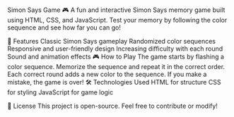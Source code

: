 Simon Says Game 🎮
A fun and interactive Simon Says memory game built using HTML, CSS, and JavaScript. Test your memory by following the color sequence and see how far you can go!

🚀 Features
Classic Simon Says gameplay
Randomized color sequences
Responsive and user-friendly design
Increasing difficulty with each round
Sound and animation effects
🎮 How to Play
The game starts by flashing a color sequence.
Memorize the sequence and repeat it in the correct order.
Each correct round adds a new color to the sequence.
If you make a mistake, the game is over!
🛠️ Technologies Used
HTML for structure
CSS for styling
JavaScript for game logic


📜 License
This project is open-source. Feel free to contribute or modify!